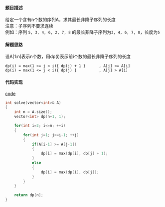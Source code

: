 #### 题目描述
给定一个含有n个数的序列A，求其最长非降子序列的长度  
注意：子序列不要求连续  
例如：序列 `5, 3, 4, 6, 2, 7, 8` 的最长非降子序列为`3, 4, 6, 7, 8`，长度为`5`  

#### 解题思路
设A[1:n]表示n个数，用dp(i)表示前i个数的最长非降子序列的长度  
``` 
dp(i) = max(1 <= j < i){ dp(j) + 1 }      , A[j] <= A[i]
dp(i) = max(1 <= j < i){ dp(j) }          , A[j] > A[i] 
```
  
#### 代码实现
[code](/DynamicPrograming/lis.cpp)  
```cpp
int solve(vector<int>& A)
{
	int n = A.size();
	vector<int> dp(n+1, 1);

	for(int i=2; i<=n; ++i)
	{
		for(int j=1; j<=i-1; ++j)
		{
			if(A[i-1] >= A[j-1])
			{
				dp[i] = max(dp[i], dp[j] + 1);
			}
			else
			{
				dp[i] = max(dp[i], dp[j]);
			}
		}
	}

	return dp[n];
}
```